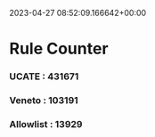 2023-04-27 08:52:09.166642+00:00
# Rule Counter 
 ### UCATE : 431671

 ### Veneto : 103191

 ### Allowlist : 13929